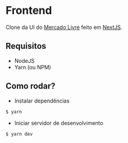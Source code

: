 # Frontend

Clone da UI do [Mercado Livre](https://www.mercadolivre.com.br/) feito em [NextJS](http://nextjs.org/).

## Requisitos

- NodeJS
- Yarn (ou NPM)

## Como rodar?

- Instalar dependências

```sh
$ yarn
```

- Iniciar servidor de desenvolvimento

```sh
$ yarn dev
```
